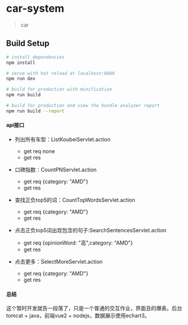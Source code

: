 # car-system

> car

## Build Setup

``` bash
# install dependencies
npm install

# serve with hot reload at localhost:8080
npm run dev

# build for production with minification
npm run build

# build for production and view the bundle analyzer report
npm run build --report
```
#### api接口
- 列出所有车型：ListKoubeiServlet.action
	+ get req none
	+ get res

- 口碑指数：CountPNServlet.action
	+ get req {category: "AMD"}
	+ get res

- 查找正负top5的词：CountTopWordsServlet.action
	+ get req {category: "AMD"}
	+ get res

- 点击正负top5词出现包含的句子:SearchSentencesServlet.action
	+ get req {opinionWord: "高",category: "AMD"}
	+ get res

- 点击更多：SelectMoreServlet.action
	+ get req {category: "AMD"}
	+ get res


#### 总结

这个暂时开发就告一段落了，只是一个普通的交互作业，界面丑的爆表。后台tomcat + java，前端vue2 + nodejs，数据展示使用echart3。
